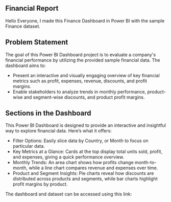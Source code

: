 ## Financial Report

Hello Everyone, 
I made this Finance Dashboard in Power BI with the sample Finance dataset. 

## Problem Statement

The goal of this Power BI Dashboard project is to evaluate a company's financial performance by utilizing the provided sample financial data. The dashboard aims to:
* Present an interactive and visually engaging overview of key financial metrics such as profit, expenses, revenue, discounts, and profit margins.
* Enable stakeholders to analyze trends in monthly performance, product-wise and segment-wise discounts, and product profit margins.

## Sections in the Dashboard

This Power BI Dashboard is designed to provide an interactive and insightful way to explore financial data. Here’s what it offers:
* Filter Options: Easily slice data by Country, or Month to focus on particular data.
* Key Metrics at a Glance: Cards at the top display total units sold, profit, and expenses, giving a quick performance overview.
* Monthly Trends: An area chart shows how profits change month-to-month, while a line chart compares revenue and expenses over time.
* Product and Segment Insights: Pie charts reveal how discounts are distributed across products and segments, while bar charts highlight profit margins by product.

The dashboard and dataset can be accessed using this link:

